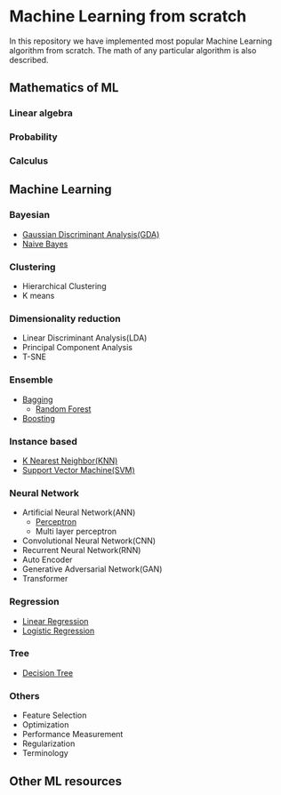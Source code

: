# Machine Learning from scratch
In this repository we have implemented most popular Machine Learning algorithm from scratch.
The math of any particular algorithm is also described.

##  Mathematics of ML
### Linear algebra

### Probability

### Calculus

## Machine Learning

### Bayesian
- [Gaussian Discriminant Analysis(GDA)](machine_learning/bayesian/gaussian_discriminative_analysis)
- [Naive Bayes](machine_learning/bayesian/naive_bayes)
### Clustering
- Hierarchical Clustering
- K means
### Dimensionality reduction
- Linear Discriminant Analysis(LDA)
- Principal Component Analysis
- T-SNE
### Ensemble
- [Bagging](ensemble/bagging)
  - [Random Forest](ensemble/bagging/random_forest)
- [Boosting](ensemble/boosting)
### Instance based
- [K Nearest Neighbor(KNN)](instance_based/knn)
- [Support Vector Machine(SVM)](instance_based/svm)
### Neural Network
- Artificial Neural Network(ANN)
  - [Perceptron](neural_network/ann/perceptron)
  - Multi layer perceptron
- Convolutional Neural Network(CNN)
- Recurrent Neural Network(RNN)
- Auto Encoder
- Generative Adversarial Network(GAN)
- Transformer
### Regression
- [Linear Regression](regression/linear_regression)
- [Logistic Regression](regression/logistic_regression)
### Tree
- [Decision Tree](tree/decision_tree)
### Others
- Feature Selection
- Optimization
- Performance Measurement
- Regularization
- Terminology


## Other ML resources
